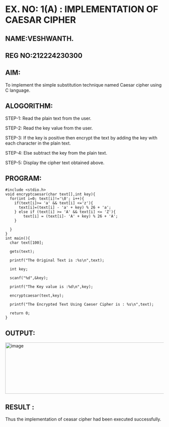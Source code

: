 # EX. NO: 1(A) : IMPLEMENTATION OF CAESAR CIPHER
## NAME:VESHWANTH.
## REG NO:212224230300
## AIM:
To implement the simple substitution technique named Caesar cipher using C language.

## ALOGORITHM:

STEP-1: Read the plain text from the user.

STEP-2: Read the key value from the user.

STEP-3: If the key is positive then encrypt the text by adding the key with each character in the plain text.

STEP-4: Else subtract the key from the plain text.

STEP-5: Display the cipher text obtained above.

## PROGRAM:
    #include <stdio.h>
    void encryptcaesar(char text[],int key){
      for(int i=0; text[i]!='\0'; i++){
        if(text[i]>= 'a' && text[i] <='z'){
          text[i]=(text[i] - 'a' + key) % 26 + 'a';
        } else if (text[i] >= 'A' && text[i] <= 'Z'){
            text[i] = (text[i]- 'A' + key) % 26 + 'A';
        }
        
      }
    }
    int main(){
      char text[100];
      
      gets(text);
      
      printf("The Original Text is :%s\n",text);
      
      int key;
      
      scanf("%d",&key);
      
      printf("The Key value is :%d\n",key);
      
      encryptcaesar(text,key);
      
      printf("The Encrypted Text Using Caeser Cipher is : %s\n",text);
      
      return 0;
    }
## OUTPUT:

<img width="628" height="163" alt="image" src="https://github.com/user-attachments/assets/09489f52-a817-4188-b8f8-d060cdf5076b" />

## RESULT :
 Thus the implementation of ceasar cipher had been executed successfully.
